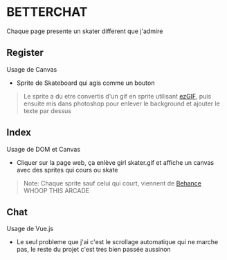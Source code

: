 # BETTERCHAT

Chaque page presente un skater different que j'admire

## Register

Usage de Canvas
- Sprite de Skateboard qui agis comme un bouton
> Le sprite a du etre convertis d'un gif en sprite utilisant [ezGIF], puis ensuite mis dans photoshop pour enlever le background et ajouter le texte par dessus

## Index

Usage de DOM et Canvas
- Cliquer sur la page web, ça enlève girl skater.gif et affiche un canvas avec des sprites qui cours ou skate
> Note: Chaque sprite sauf celui qui court, viennent de [Behance] WHOOP THIS ARCADE

## Chat

Usage de Vue.js
- Le seul probleme que j'ai c'est le scrollage automatique qui ne marche pas, le reste du projet c'est tres bien passée aussinon


[ezGIF]: <https://ezgif.com/gif-to-sprite>
[Behance]: <https://www.behance.net/gallery/72800961/WHOOP-THIS-ARCADE>